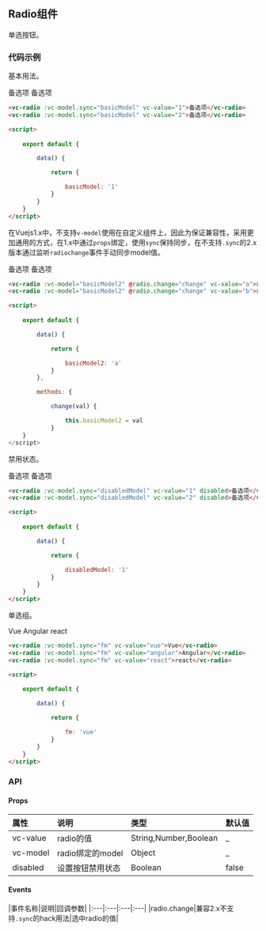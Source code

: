 <script>
    
    import vcDemo from 'sitecomponent/demo'

    export default {

        data() {

            return {

                basicModel: '1',
                basicModel2: 'a',
                disabledModel: '1',
                fm: 'vue'
            }
        },

        components: {

            vcDemo
        },

        methods: {

            change(val) {

                this.basicModel2 = val
            }
        }
    }
</script>

## Radio组件

单选按钮。

### 代码示例

基本用法。

<vc-demo>

<div slot="example">
<p>
    <vc-radio :vc-model.sync="basicModel" vc-value="1">备选项</vc-radio>
    <vc-radio :vc-model.sync="basicModel" vc-value="2">备选项</vc-radio>
</p>
</div>

```html
<vc-radio :vc-model.sync="basicModel" vc-value="1">备选项</vc-radio>
<vc-radio :vc-model.sync="basicModel" vc-value="2">备选项</vc-radio>

<script>
    
    export default {

        data() {

            return {

                basicModel: '1'
            }
        }
    }
</script>
```

</vc-demo>

在Vuejs1.x中，不支持`v-model`使用在自定义组件上，因此为保证兼容性，采用更加通用的方式，在1.x中通过`props`绑定，使用`sync`保持同步，在不支持`.sync`的2.x版本通过监听`radiochange`事件手动同步model值。

<vc-demo>

<div slot="example">
<p>
    <vc-radio :vc-model="basicModel2" @radio.change="change" vc-value="a">备选项</vc-radio>
    <vc-radio :vc-model="basicModel2" @radio.change="change" vc-value="b">备选项</vc-radio>
</p>
</div>

```html
<vc-radio :vc-model="basicModel2" @radio.change="change" vc-value="a">备选项</vc-radio>
<vc-radio :vc-model="basicModel2" @radio.change="change" vc-value="b">备选项</vc-radio>

<script>
    
    export default {

        data() {

            return {

                basicModel2: 'a'
            }
        },

        methods: {

            change(val) {

                this.basicModel2 = val
            }
    }
</script>
```

</vc-demo>

禁用状态。

<vc-demo>

<div slot="example">
<p>
    <vc-radio :vc-model.sync="disabledModel" vc-value="1" disabled>备选项</vc-radio>
    <vc-radio :vc-model.sync="disabledModel" vc-value="2" disabled>备选项</vc-radio>
</p>
</div>

```html
<vc-radio :vc-model.sync="disabledModel" vc-value="1" disabled>备选项</vc-radio>
<vc-radio :vc-model.sync="disabledModel" vc-value="2" disabled>备选项</vc-radio>

<script>
    
    export default {

        data() {

            return {

                disabledModel: '1'
            }
        }
    }
</script>
```

</vc-demo>

单选组。

<vc-demo>

<div slot="example">
<vc-radio-group>
    <vc-radio :vc-model.sync="fm" vc-value="vue">Vue</vc-radio>
    <vc-radio :vc-model.sync="fm" vc-value="angular">Angular</vc-radio>
    <vc-radio :vc-model.sync="fm" vc-value="react">react</vc-radio>
</vc-radio-group>
</div>

```html
<vc-radio :vc-model.sync="fm" vc-value="vue">Vue</vc-radio>
<vc-radio :vc-model.sync="fm" vc-value="angular">Angular</vc-radio>
<vc-radio :vc-model.sync="fm" vc-value="react">react</vc-radio>

<script>
    
    export default {

        data() {

            return {

                fm: 'vue'
            }
        }
    }
</script>
```

</vc-demo>

### API

#### Props

|属性|说明|类型|默认值|
|:---|:---|:---|:---|
|vc-value|radio的值|String,Number,Boolean|_|
|vc-model|radio绑定的model|Object|_|
|disabled|设置按钮禁用状态|Boolean|false|

#### Events

|事件名称|说明|回调参数|
|:---|:---|:---|:---|
|radio.change|兼容2.x不支持`.sync`的hack用法|选中radio的值|

